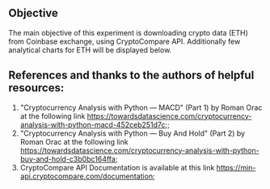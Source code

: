 ## Objective
The main objective of this experiment is downloading crypto data (ETH) from Coinbase exchange, using CryptoCompare API. 
Additionally few analytical charts for ETH will be displayed below.

## References and thanks to the authors of helpful resources:
1. "Cryptocurrency Analysis with Python — MACD" (Part 1) by Roman Orac at the following link <https://towardsdatascience.com/cryptocurrency-analysis-with-python-macd-452ceb251d7c>;;
2. "Cryptocurrency Analysis with Python — Buy And Hold" (Part 2) by Roman Orac at the following link <https://towardsdatascience.com/cryptocurrency-analysis-with-python-buy-and-hold-c3b0bc164ffa>;
3. CryptoCompare API Documentation is available at this link <https://min-api.cryptocompare.com/documentation>;
